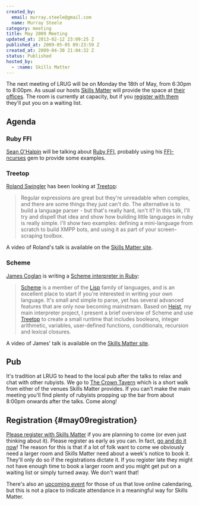```yaml
--- 
created_by: 
  email: murray.steele@gmail.com
  name: Murray Steele
category: meeting
title: May 2009 Meeting
updated_at: 2013-02-12 23:09:25 Z
published_at: 2009-05-05 09:23:59 Z
created_at: 2009-04-30 21:04:32 Z
status: Published
hosted_by:
  - :name: Skills Matter
---
```


The next meeting of LRUG will be on Monday the 18th of May, from 6:30pm to 8:00pm.  As usual our hosts [Skills Matter](http://skillsmatter.com/) will provide the space at [their offices](http://skillsmatter.com/location-details/home/375/1).  The room is currently at capacity, but if you <a href="#may09registration">register with them</a> they'll put you on a waiting list.

## Agenda

### Ruby FFI

[Sean O'Halpin](http://seanohalpin.github.com/) will be talking about [Ruby FFI](http://kenai.com/projects/ruby-ffi), probably using his [FFI-ncurses](http://github.com/seanohalpin/ffi-ncurses/) gem to provide some examples.

### Treetop

[Roland Swingler](http://knaveofdiamonds.tumblr.com/) has been looking at [Treetop](http://treetop.rubyforge.org/):

> Regular expressions are great but they're unreadable when complex, and
> there are some things they just can't do. The alternative is to build
> a language parser - but that's really hard, isn't it? In this talk,
> I'll try and dispell that idea and show how building little languages
> in ruby is really simple. I'll show two examples: defining a
> mini-language from scratch to build XMPP bots, and using it as part of
> your screen-scraping toolbox.

A video of Roland's talk is available on the [Skills Matter site](http://skillsmatter.com/podcast/ajax-ria/treetop).

### Scheme

[James Coglan](http://blog.jcoglan.com/) is writing a [Scheme interpreter in Ruby](http://github.com/jcoglan/stickup):

> [Scheme](http://groups.csail.mit.edu/mac/projects/scheme/) is a member 
> of the [Lisp](http://en.wikipedia.org/wiki/Lisp_programming_language) 
> family of languages, and is an excellent place to start if you're 
> interested in writing your own language. It's small and simple to parse, 
> yet has several advanced features that are only now becoming mainstream. 
> Based on [Heist](http://github.com/jcoglan/heist/), my main interpreter
> project, I present a brief overview of Scheme and use
> [Treetop](http://treetop.rubyforge.org/) to create a small runtime that 
> includes booleans, integer arithmetic, variables, user-defined functions,
> conditionals, recursion and lexical closures.

A video of James' talk is available on the [Skills Matter site](http://skillsmatter.com/podcast/ajax-ria/implementing-scheme-in-ruby).

## Pub

It's tradition at LRUG to head to the local pub after the talks to relax and chat with other rubyists.  We go to [The Crown Tavern](http://fancyapint.com/pubs/pub199.html) which is a short walk from either of the venues Skills Matter provides.  If you can't make the main meeting you'll find plenty of rubyists propping up the bar from about 8:00pm onwards after the talks.  Come along!

## Registration {#may09registration}

[Please register with Skills Matter](http://skillsmatter.com/event/ajax-ria/lrug-may) if you are planning to come (or even just thinking about it).  Please register as early as you can.  In fact, [go and do it now](http://skillsmatter.com/event/ajax-ria/lrug-may)!  The reason for this is that if a lot of folk want to come we obviously need a larger room and Skills Matter need about a week's notice to book it.  They'll only do so if the registrations dictate it.  If you register late they might not have enough time to book a larger room and you might get put on a waiting list or simply turned away.  We don't want that!

There's also an [upcoming event](http://upcoming.yahoo.com/event/2128116/) for those of us that love online calendaring, but this is not a place to indicate attendance in a meaningful way for Skills Matter.
